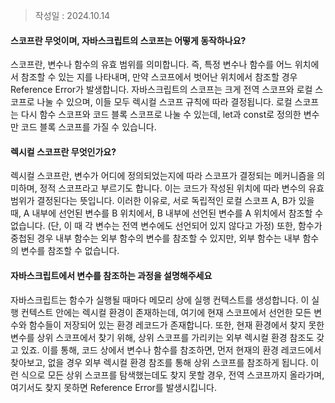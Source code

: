 >작성일 : 2024.10.14

#### 스코프란 무엇이며, 자바스크립트의 스코프는 어떻게 동작하나요?
스코프란, 변수나 함수의 유효 범위를 의미합니다. 즉, 특정 변수나 함수를 어느 위치에서 참조할 수 있는 지를 나타내며, 만약 스코프에서 벗어난 위치에서 참조할 경우 Reference Error가 발생합니다. 자바스크립트의 스코프는 크게 전역 스코프와 로컬 스코프로 나눌 수 있으며, 이들 모두 렉시컬 스코프 규칙에 따라 결정됩니다. 로컬 스코프는 다시 함수 스코프와 코드 블록 스코프로 나눌 수 있는데, let과 const로 정의한 변수만 코드 블록 스코프를 가질 수 있습니다.

#### 렉시컬 스코프란 무엇인가요?
렉시컬 스코프란, 변수가 어디에 정의되었는지에 따라 스코프가 결정되는 메커니즘을 의미하며, 정적 스코프라고 부르기도 합니다. 이는 코드가 작성된 위치에 따라 변수의 유효 범위가 결정된다는 뜻입니다. 이러한 이유로, 서로 독립적인 로컬 스코프 A, B가 있을 때, A 내부에 선언된 변수를 B 위치에서, B 내부에 선언된 변수를 A 위치에서 참조할 수 없습니다. (단, 이 때 각 변수는 전역 변수에도 선언되어 있지 않다고 가정) 또한, 함수가 중첩된 경우 내부 함수는 외부 함수의 변수를 참조할 수 있지만, 외부 함수는 내부 함수의 변수를 참조할 수 없습니다.

#### 자바스크립트에서 변수를 참조하는 과정을 설명해주세요
자바스크립트는 함수가 실행될 때마다 메모리 상에 실행 컨텍스트를 생성합니다. 이 실행 컨텍스트 안에는 렉시컬 환경이 존재하는데, 여기에 현재 스코프에서 선언한 모든 변수와 함수들이 저장되어 있는 환경 레코드가 존재합니다. 또한, 현재 환경에서 찾지 못한 변수를 상위 스코프에서 찾기 위해, 상위 스코프를 가리키는 외부 렉시컬 환경 참조도 갖고 있죠. 이를 통해, 코드 상에서 변수나 함수를 참조하면, 먼저 현재의 환경 레코드에서 찾아보고, 없을 경우 외부 렉시컬 환경 참조를 통해 상위 스코프를 참조하게 됩니다. 이런 식으로 모든 상위 스코프를 탐색했는데도 찾지 못할 경우, 전역 스코프까지 올라가며, 여기서도 찾지 못하면 Reference Error를 발생시킵니다.